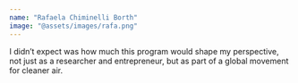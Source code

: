 ```yaml
---
name: "Rafaela Chiminelli Borth"
image: "@assets/images/rafa.png"
---
```


I didn’t expect was how much this program would shape my perspective, not just as a researcher and entrepreneur, but as part of a global movement for cleaner air.
